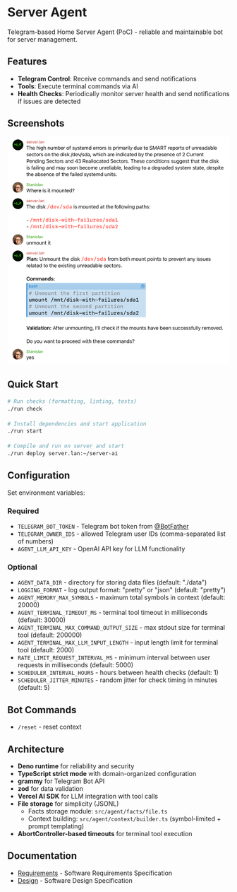 # Server Agent

Telegram-based Home Server Agent (PoC) - reliable and maintainable bot for server management.

## Features

- **Telegram Control**: Receive commands and send notifications
- **Tools**: Execute terminal commands via AI
- **Health Checks**: Periodically monitor server health and send notifications if issues are
  detected

## Screenshots

![Screenshot 1](documents/1.png)

## Quick Start

```bash
# Run checks (formatting, linting, tests)
./run check

# Install dependencies and start application
./run start

# Compile and run on server and start
./run deploy server.lan:~/server-ai
```

## Configuration

Set environment variables:

### Required

- `TELEGRAM_BOT_TOKEN` - Telegram bot token from [@BotFather](https://t.me/botfather)
- `TELEGRAM_OWNER_IDS` - allowed Telegram user IDs (comma-separated list of numbers)
- `AGENT_LLM_API_KEY` - OpenAI API key for LLM functionality

### Optional

- `AGENT_DATA_DIR` - directory for storing data files (default: "./data")
- `LOGGING_FORMAT` - log output format: "pretty" or "json" (default: "pretty")
- `AGENT_MEMORY_MAX_SYMBOLS` - maximum total symbols in context (default: 20000)
- `AGENT_TERMINAL_TIMEOUT_MS` - terminal tool timeout in milliseconds (default: 30000)
- `AGENT_TERMINAL_MAX_COMMAND_OUTPUT_SIZE` - max stdout size for terminal tool (default: 200000)
- `AGENT_TERMINAL_MAX_LLM_INPUT_LENGTH` - input length limit for terminal tool (default: 2000)
- `RATE_LIMIT_REQUEST_INTERVAL_MS` - minimum interval between user requests in milliseconds
  (default: 5000)
- `SCHEDULER_INTERVAL_HOURS` - hours between health checks (default: 1)
- `SCHEDULER_JITTER_MINUTES` - random jitter for check timing in minutes (default: 5)

## Bot Commands

- `/reset` - reset context

## Architecture

- **Deno runtime** for reliability and security
- **TypeScript strict mode** with domain-organized configuration
- **grammy** for Telegram Bot API
- **zod** for data validation
- **Vercel AI SDK** for LLM integration with tool calls
- **File storage** for simplicity (JSONL)
  - Facts storage module: `src/agent/facts/file.ts`
  - Context building: `src/agent/context/builder.ts` (symbol-limited + prompt templating)
- **AbortController-based timeouts** for terminal tool execution

## Documentation

- [Requirements](documents/requirements.md) - Software Requirements Specification
- [Design](documents/design.md) - Software Design Specification
